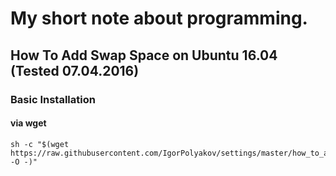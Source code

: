 # My short note about programming.


## How To Add Swap Space on Ubuntu 16.04 (Tested 07.04.2016)
### Basic Installation
#### via wget
```shell
sh -c "$(wget https://raw.githubusercontent.com/IgorPolyakov/settings/master/how_to_add_swap_space_on_ubuntu.sh -O -)"
```
